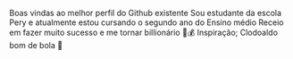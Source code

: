 Boas vindas ao melhor perfil do Github existente
Sou estudante da escola Pery e atualmente estou cursando o segundo ano do Ensino médio
Receio em fazer muito sucesso e me tornar billionário 🤑💰
Inspiração; Clodoaldo bom de bola 🥇
